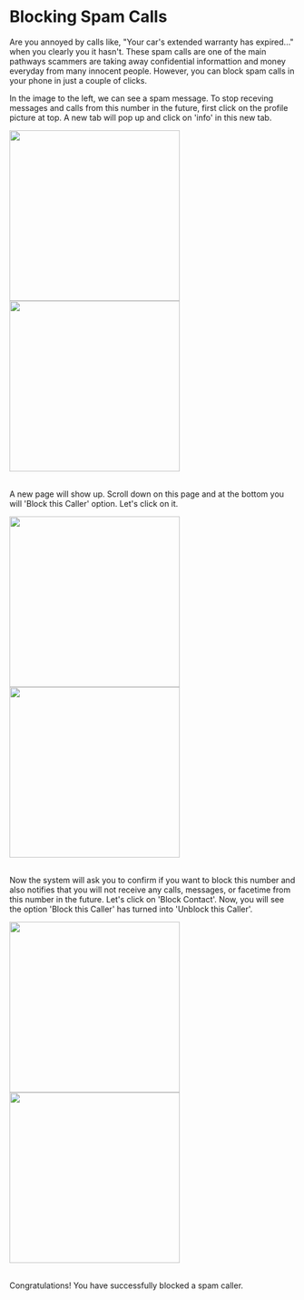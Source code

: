 # Blocking Spam Calls

Are you annoyed by calls like, "Your car's extended warranty has expired..." when you clearly you it hasn't. These spam calls are one of the main pathways scammers are taking away confidential informattion and money everyday from many innocent people. However, you can block spam calls in your phone in just a couple of clicks.

In the image to the left, we can see a spam message. To stop receving messages and calls from this number in the future, first click on the profile picture at top. A new tab will pop up and click on 'info' in this new tab.

<img src="spam_message.jpg" width="300">
<img src="click_info.jpg" width="300">
<br></br>

A new page will show up. Scroll down on this page and at the bottom you will 'Block this Caller' option. Let's click on it.

<img src="caller_info.jpg" width="300">
<img src="block_caller.jpg" width="300">
<br></br>

Now the system will ask you to confirm if you want to block this number and also notifies that you will not receive any calls, messages, or facetime from this number in the future. Let's click on 'Block Contact'. Now, you will see the option 'Block this Caller' has turned into 'Unblock this Caller'.

<img src="block_confirmation.jpg" width="300">
<img src="unblock_caller.jpg" width="300">
<br></br>

Congratulations! You have successfully blocked a spam caller.
